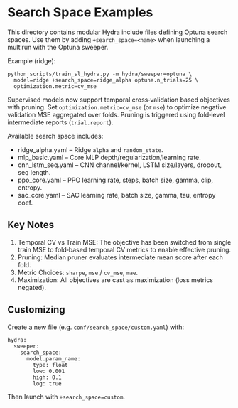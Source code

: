 # Search Space Examples

This directory contains modular Hydra include files defining Optuna search spaces. Use them by adding `+search_space=<name>` when launching a multirun with the Optuna sweeper.

Example (ridge):

```
python scripts/train_sl_hydra.py -m hydra/sweeper=optuna \
  model=ridge +search_space=ridge_alpha optuna.n_trials=25 \
  optimization.metric=cv_mse
```

Supervised models now support temporal cross‑validation based objectives with pruning. Set `optimization.metric=cv_mse` (or `mse`) to optimize negative validation MSE aggregated over folds. Pruning is triggered using fold‑level intermediate reports (`trial.report`).

Available search space includes:

- ridge_alpha.yaml – Ridge `alpha` and `random_state`.
- mlp_basic.yaml – Core MLP depth/regularization/learning rate.
- cnn_lstm_seq.yaml – CNN channel/kernel, LSTM size/layers, dropout, seq length.
- ppo_core.yaml – PPO learning rate, steps, batch size, gamma, clip, entropy.
- sac_core.yaml – SAC learning rate, batch size, gamma, tau, entropy coef.

## Key Notes

1. Temporal CV vs Train MSE: The objective has been switched from single train MSE to fold‑based temporal CV metrics to enable effective pruning.
2. Pruning: Median pruner evaluates intermediate mean score after each fold.
3. Metric Choices: `sharpe`, `mse` / `cv_mse`, `mae`.
4. Maximization: All objectives are cast as maximization (loss metrics negated).

## Customizing

Create a new file (e.g. `conf/search_space/custom.yaml`) with:

```
hydra:
  sweeper:
    search_space:
      model.param_name:
        type: float
        low: 0.001
        high: 0.1
        log: true
```

Then launch with `+search_space=custom`.
